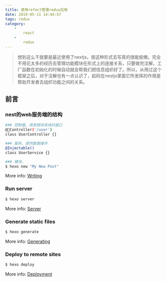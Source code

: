 ```yaml
---
title: 使用refect管理redux应用
date: 2019-05-11 14:44:57
tags: redux
category:
    -
        react
    -
        redux
---
```

> 想到这么干就要是最近使用了nextjs，按这种形式去写真的很能偷懒。完全不用花太多的经历去管理功能模块在形式上的连接关系，只要做完注解，工厂函数在初始化的时候自动就会帮我们把信息组织好了。所以，从用过这个框架之后，对于注解也有一点认识了，起码在nestjs里面它所发挥的作用是帮助开发者去组织功能之间的关系。

## 前言

### nest的web服务端的结构

``` bash
### 控制器，用来提供具体的接口
@Controller('/user')
class UserController {}

### 服务，提供数据操作
@Injectable()
class UserService {}

### 模块，
$ hexo new "My New Post"
```

More info: [Writing](https://hexo.io/docs/writing.html)

### Run server

``` bash
$ hexo server
```

More info: [Server](https://hexo.io/docs/server.html)

### Generate static files

``` bash
$ hexo generate
```

More info: [Generating](https://hexo.io/docs/generating.html)

### Deploy to remote sites

``` bash
$ hexo deploy
```

More info: [Deployment](https://hexo.io/docs/deployment.html)
